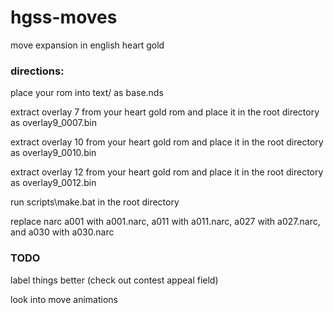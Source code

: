 # hgss-moves
 move expansion in english heart gold

### directions:
 place your rom into text/ as base.nds
 
 extract overlay 7 from your heart gold rom and place it in the root directory as overlay9_0007.bin
 
 extract overlay 10 from your heart gold rom and place it in the root directory as overlay9_0010.bin
 
 extract overlay 12 from your heart gold rom and place it in the root directory as overlay9_0012.bin

 run scripts\make.bat in the root directory
 
 replace narc a001 with a001.narc, a011 with a011.narc, a027 with a027.narc, and a030 with a030.narc

### TODO
 label things better (check out contest appeal field)
 
 look into move animations
